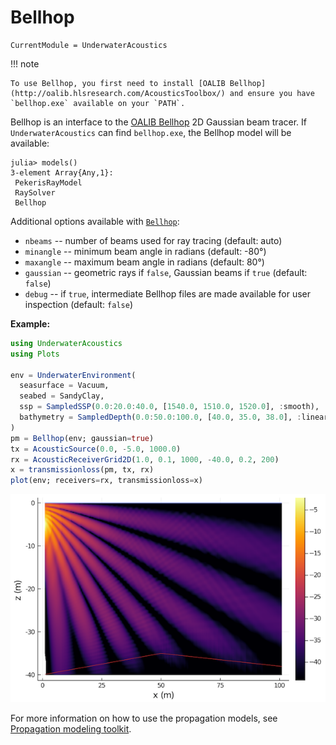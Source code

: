 # Bellhop

```@meta
CurrentModule = UnderwaterAcoustics
```

!!! note

    To use Bellhop, you first need to install [OALIB Bellhop](http://oalib.hlsresearch.com/AcousticsToolbox/) and ensure you have `bellhop.exe` available on your `PATH`.

Bellhop is an interface to the [OALIB Bellhop](http://oalib.hlsresearch.com/AcousticsToolbox/) 2D Gaussian beam tracer. If `UnderwaterAcoustics` can find `bellhop.exe`, the Bellhop model will be available:

```julia-repl
julia> models()
3-element Array{Any,1}:
 PekerisRayModel
 RaySolver
 Bellhop
```

Additional options available with [`Bellhop`](@ref):

- `nbeams` -- number of beams used for ray tracing (default: auto)
- `minangle` -- minimum beam angle in radians (default: -80°)
- `maxangle` -- maximum beam angle in radians (default: 80°)
- `gaussian` -- geometric rays if `false`, Gaussian beams if `true` (default: `false`)
- `debug` -- if `true`, intermediate Bellhop files are made available for user inspection (default: `false`)

**Example:**

```julia
using UnderwaterAcoustics
using Plots

env = UnderwaterEnvironment(
  seasurface = Vacuum,
  seabed = SandyClay,
  ssp = SampledSSP(0.0:20.0:40.0, [1540.0, 1510.0, 1520.0], :smooth),
  bathymetry = SampledDepth(0.0:50.0:100.0, [40.0, 35.0, 38.0], :linear)
)
pm = Bellhop(env; gaussian=true)
tx = AcousticSource(0.0, -5.0, 1000.0)
rx = AcousticReceiverGrid2D(1.0, 0.1, 1000, -40.0, 0.2, 200)
x = transmissionloss(pm, tx, rx)
plot(env; receivers=rx, transmissionloss=x)
```

![](images/txloss2.png)

For more information on how to use the propagation models, see [Propagation modeling toolkit](@ref).
